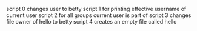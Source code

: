 script 0 changes user to betty
script 1 for printing effective username of current user
script 2 for all groups current user is part of
script 3 changes file owner of hello to betty
script 4 creates an empty file called hello
